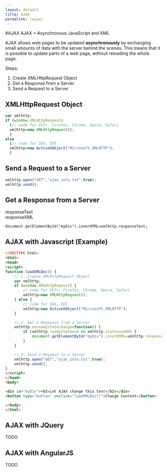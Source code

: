 ```yaml
---
layout: default
title: AJAX
permalink: /ajax/
---
```


#AJAX
AJAX = Asynchronous JavaScript and XML

AJAX allows web pages to be updated **asynchronously** by exchanging small amounts of data with the server behind the scenes.
This means that it is possible to update parts of a web page, without reloading the whole page.

Steps:

1. Create XMLHttpRequest Object
2. Get a Response from a Server
3. Send a Request to a Server

## XMLHttpRequest Object
~~~ JavaScript
var xmlhttp;
if (window.XMLHttpRequest)
  {// code for IE7+, Firefox, Chrome, Opera, Safari
  xmlhttp=new XMLHttpRequest();
  }
else
  {// code for IE6, IE5
  xmlhttp=new ActiveXObject("Microsoft.XMLHTTP");
  }
~~~

## Send a Request to a Server
~~~ Javascript
xmlhttp.open("GET","ajax_info.txt",true);
xmlhttp.send();
~~~

## Get a Response from a Server
responseText <br/>
responseXML

~~~
document.getElementById("myDiv").innerHTML=xmlhttp.responseText;
~~~

## AJAX with Javascript (Example)
~~~ html
<!DOCTYPE html>
<html>
<head>
<script>
function loadXMLDoc() {
	// 1. Create XMLHttpRequest Object
	var xmlhttp;
	if (window.XMLHttpRequest) {
		// code for IE7+, Firefox, Chrome, Opera, Safari
		xmlhttp=new XMLHttpRequest();
	} else {
		// code for IE6, IE5
		xmlhttp=new ActiveXObject("Microsoft.XMLHTTP");
	}

	// 2. Get a Response from a Server
	xmlhttp.onreadystatechange=function() {
		if (xmlhttp.readyState==4 && xmlhttp.status==200) {
			document.getElementById("myDiv").innerHTML=xmlhttp.responseText;
		}
	}

	// 3. Send a Request to a Server
	xmlhttp.open("GET","ajax_info.txt",true);
	xmlhttp.send();
}
</script>
</head>
<body>

<div id="myDiv"><h2>Let AJAX change this text</h2></div>
<button type="button" onclick="loadXMLDoc()">Change Content</button>

</body>
</html>
~~~

## AJAX with JQuery
TODO

## AJAX with AngularJS
TODO
